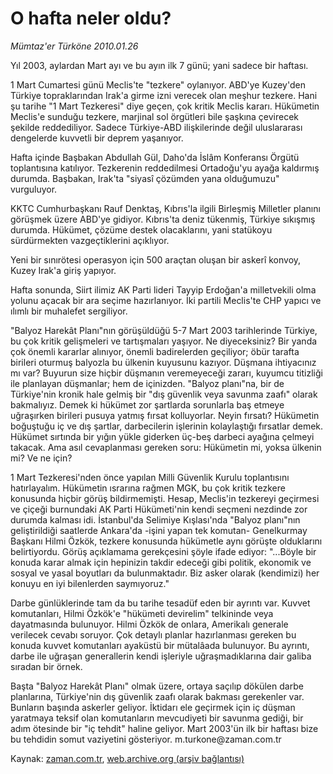 # O hafta neler oldu?

*Mümtaz'er Türköne 2010.01.26*

<tr><td class="metin" colspan="2" style="padding-top: 20px; padding-left: 5px; ">Yıl 2003, aylardan Mart ayı ve bu ayın ilk 7 günü; yani sadece bir haftası.</td></tr><tr><td class="metin" colspan="2" style="padding-top: 20px; padding-left: 5px; "><p>1 Mart Cumartesi günü Meclis'te "tezkere" oylanıyor. ABD'ye Kuzey'den Türkiye topraklarından Irak'a girme izni verecek olan meşhur tezkere. Hani şu tarihe "1 Mart Tezkeresi" diye geçen, çok kritik Meclis kararı. Hükümetin Meclis'e sunduğu tezkere, marjinal sol örgütleri bile şaşkına çevirecek şekilde reddediliyor. Sadece Türkiye-ABD ilişkilerinde değil uluslararası dengelerde kuvvetli bir deprem yaşanıyor.
<p> Hafta içinde Başbakan Abdullah Gül, Daho'da İslâm Konferansı Örgütü toplantısına katılıyor. Tezkerenin reddedilmesi Ortadoğu'yu ayağa kaldırmış durumda. Başbakan, Irak'ta "siyasî çözümden yana olduğumuzu" vurguluyor.
<p> KKTC Cumhurbaşkanı Rauf Denktaş, Kıbrıs'la ilgili Birleşmiş Milletler planını görüşmek üzere ABD'ye gidiyor. Kıbrıs'ta deniz tükenmiş, Türkiye sıkışmış durumda. Hükümet, çözüme destek olacaklarını, yani statükoyu sürdürmekten vazgeçtiklerini açıklıyor.
<p> Yeni bir sınırötesi operasyon için 500 araçtan oluşan bir askerî konvoy, Kuzey Irak'a giriş yapıyor.
<p> Hafta sonunda, Siirt ilimiz AK Parti lideri Tayyip Erdoğan'a milletvekili olma yolunu açacak bir ara seçime hazırlanıyor. İki partili Meclis'te CHP yapıcı ve ılımlı bir muhalefet sergiliyor.
<p> "Balyoz Harekât Planı"nın görüşüldüğü 5-7 Mart 2003 tarihlerinde Türkiye, bu çok kritik gelişmeleri ve tartışmaları yaşıyor. Ne diyeceksiniz? Bir yanda çok önemli kararlar alınıyor, önemli badirelerden geçiliyor; öbür tarafta birileri oturmuş balyozla bu ülkenin kuyusunu kazıyor. Düşmana ihtiyacınız mı var? Buyurun size hiçbir düşmanın veremeyeceği zararı, kuyumcu titizliği ile planlayan düşmanlar; hem de içinizden. "Balyoz planı"na, bir de Türkiye'nin kronik hale gelmiş bir "dış güvenlik veya savunma zaafı" olarak bakmalıyız. Demek ki hükümet zor şartlarda sorunlarla baş etmeye uğraşırken birileri pusuya yatmış fırsat kolluyorlar. Neyin fırsatı? Hükümetin boğuştuğu iç ve dış şartlar, darbecilerin işlerinin kolaylaştığı fırsatlar demek. Hükümet sırtında bir yığın yükle giderken üç-beş darbeci ayağına çelmeyi takacak. Ama asıl cevaplanması gereken soru: Hükümetin mi, yoksa ülkenin mi? Ve ne için?
<p> 1 Mart Tezkeresi'nden önce yapılan Milli Güvenlik Kurulu toplantısını hatırlayalım. Hükümetin ısrarına rağmen MGK, bu çok kritik tezkere konusunda hiçbir görüş bildirmemişti. Hesap, Meclis'in tezkereyi geçirmesi ve çiçeği burnundaki AK Parti Hükümeti'nin kendi seçmeni nezdinde zor durumda kalması idi. İstanbul'da Selimiye Kışlası'nda "Balyoz planı"nın geliştirildiği saatlerde Ankara'da -işini yapan tek komutan- Genelkurmay Başkanı Hilmi Özkök, tezkere konusunda hükümetle aynı görüşte olduklarını belirtiyordu. Görüş açıklamama gerekçesini şöyle ifade ediyor: "...Böyle bir konuda karar almak için hepinizin takdir edeceği gibi politik, ekonomik ve sosyal ve yasal boyutları da bulunmaktadır. Biz asker olarak (kendimizi) her konuyu en iyi bilenlerden saymıyoruz."
<p> Darbe günlüklerinde tam da bu tarihe tesadüf eden bir ayrıntı var. Kuvvet komutanları, Hilmi Özkök'e "hükümeti devirelim" telkininde veya dayatmasında bulunuyor. Hilmi Özkök de onlara, Amerikalı generale verilecek cevabı soruyor. Çok detaylı planlar hazırlanması gereken bu konuda kuvvet komutanları ayaküstü bir mütalâada bulunuyor. Bu ayrıntı, darbe ile uğraşan generallerin kendi işleriyle uğraşmadıklarına dair galiba sıradan bir örnek.
<p> Başta "Balyoz Harekât Planı" olmak üzere, ortaya saçılıp dökülen darbe planlarına, Türkiye'nin dış güvenlik zaafı olarak bakması gerekenler var. Bunların başında askerler geliyor. İktidarı ele geçirmek için iç düşman yaratmaya teksif olan komutanların mevcudiyeti bir savunma gediği, bir adım ötesinde bir "iç tehdit" haline geliyor. Mart 2003'ün ilk bir haftası bize bu tehdidin somut vaziyetini gösteriyor. m.turkone@zaman.com.tr<br/></p></p></p></p></p></p></p></p></p></td></tr>

Kaynak: [zaman.com.tr](http://zaman.com.tr/yazar.do?yazino=944525), [web.archive.org (arşiv bağlantısı)](http://web.archive.org/web/20100203024347/http://zaman.com.tr:80/yazar.do?yazino=944525)
